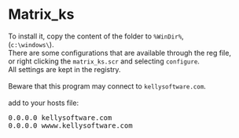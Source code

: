 <h1>Matrix_ks</h1>
To install it, copy the content of the folder to <code>%WinDir%</code>,<br/>
(<code>c:\windows\</code>).<br/>
There are some configurations that are available through the reg file,<br/>
or right clicking the <code>matrix_ks.scr</code> and selecting <code>configure</code>.<br/>
All settings are kept in the registry.<br/>
<br/>
Beware that this program may connect to <code>kellysoftware.com</code>.<br/>
<br/>
add to your hosts file:
<pre>
0.0.0.0 kellysoftware.com
0.0.0.0 wwww.kellysoftware.com
</pre>